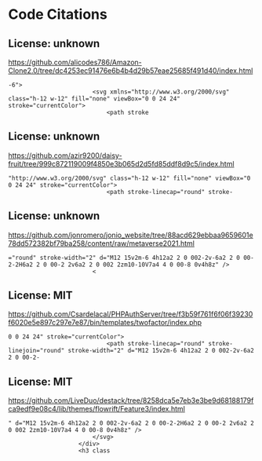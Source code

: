# Code Citations

## License: unknown
https://github.com/alicodes786/Amazon-Clone2.0/tree/dc4253ec91476e6b4b4d29b57eae25685f491d40/index.html

```
-6">
                        <svg xmlns="http://www.w3.org/2000/svg" class="h-12 w-12" fill="none" viewBox="0 0 24 24" stroke="currentColor">
                            <path stroke
```


## License: unknown
https://github.com/azir9200/daisy-fruit/tree/999c872119009f4850e3b065d2d5fd85ddf8d9c5/index.html

```
"http://www.w3.org/2000/svg" class="h-12 w-12" fill="none" viewBox="0 0 24 24" stroke="currentColor">
                            <path stroke-linecap="round" stroke-
```


## License: unknown
https://github.com/jonromero/jonio_website/tree/88acd629ebbaa9659601e78dd572382bf79ba258/content/raw/metaverse2021.html

```
="round" stroke-width="2" d="M12 15v2m-6 4h12a2 2 0 002-2v-6a2 2 0 00-2-2H6a2 2 0 00-2 2v6a2 2 0 002 2zm10-10V7a4 4 0 00-8 0v4h8z" />
                        <
```


## License: MIT
https://github.com/Csardelacal/PHPAuthServer/tree/f3b59f761f6f06f39230f6020e5e897c297e7e87/bin/templates/twofactor/index.php

```
0 0 24 24" stroke="currentColor">
                            <path stroke-linecap="round" stroke-linejoin="round" stroke-width="2" d="M12 15v2m-6 4h12a2 2 0 002-2v-6a2 2 0 00-2-
```


## License: MIT
https://github.com/LiveDuo/destack/tree/8258dca5e7eb3e3be9d68188179fca9edf9e08c4/lib/themes/flowrift/Feature3/index.html

```
" d="M12 15v2m-6 4h12a2 2 0 002-2v-6a2 2 0 00-2-2H6a2 2 0 00-2 2v6a2 2 0 002 2zm10-10V7a4 4 0 00-8 0v4h8z" />
                        </svg>
                    </div>
                    <h3 class
```

